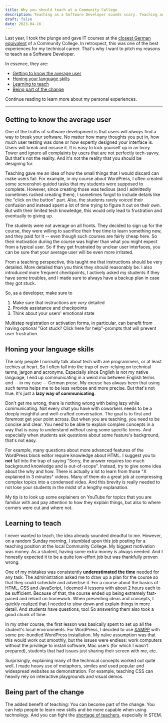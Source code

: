 ```yaml
---
title: Why you should teach at a Community College
description: Teaching as a Software Developer sounds scary. Teaching adults without a tech background even more.
draft: false
date: 2023-04-16
---
```


Last year, I took the plunge and gave IT courses at the [closest German equivalent](https://en.wikipedia.org/wiki/Folk_high_school) of a Community College. In retrospect, this was one of the best experiences for my technical career. That's why I want to pitch my reasons to teach as a Software Developer.

In essence, they are:

- [Getting to know the average user](#getting-to-know-the-average-user)
- [Honing your language skills](#honing-your-language-skills)
- [Learning to teach](#learning-to-teach)
- [Being part of the change](#being-part-of-the-change)


Continue reading to learn more about my personal experiences.

___

## Getting to know the average user

One of the truths of software development is that users will *always* find a way to break your software. No matter how many thoughts you put in, how much user testing was done or how expertly designed your interface is. Users will break and misuse it. It is easy to lock yourself up in an Ivory Tower and ignore all complaints by users that are not perfectly tech-savvy. But that's not the reality. And it's not the reality that you should be designing for.

Teaching gave me an idea of how the small things that I would discard can make users fail. For example, in my course about WordPress, I often created some screenshot-guided tasks that my students were supposed to complete. However, since creating those was tedious (and I admittedly sometimes rushed creating them), I sometimes forgot to include details like the "click on the button" part. Also, the students rarely voiced their confusion and instead spent a lot of time trying to figure it out on their own. But with their limited tech knowledge, this would only lead to frustration and eventually to giving up.

The students were not average on all fronts. They decided to sign up for the course, they were willing to sacrifice their free time to learn something new, and they paid for it -- even though such courses are fairly cheap here. So their motivation during the course was higher than what you might expect from a typical user. So if they get frustrated by unclear user interfaces, you can be sure that your average user will be even more irritated.

From a teaching perspective, this taught me that instructions should be very detailed. More detailed than you think they should reasonably be. I also introduced more frequent checkpoints, I actively asked my students if they have some troubles, and I made sure to always have a backup plan in case they got stuck. 

So, as a developer, make sure to
1. Make sure that instructions are *very* detailed 
2. Provide assistance and checkpoints
3. Think about your users' emotional state


Multistep registration or activation forms, in particular, can benefit from having optional "Got stuck? Click here for help"-prompts that will prevent user frustration.

## Honing your language skills

The only people I normally talk about tech with are programmers, or at least techies at heart. So I often fall into the trap of over-relying on technical terms, jargon and acronyms. Especially since English is not my native language, I end up communicating in a weird mix between English terms and -- in my case -- German prose. My excuse has always been that using such terms helps me to be less verbose and more precise. But that's not true. It's just a **lazy way of communicating**.

Don't get me wrong, there is nothing wrong with being lazy while communicating. Not every chat you have with coworkers needs to be a deeply insightful and well-crafted conversation. The goal is to first and foremost get your point across. But when you are teaching, you need to be concise and clear. You need to be able to explain complex concepts in a way that is easy to understand *without* using some specific terms. And especially when students ask questions about some feature's background, that's not easy. 

For example, many questions about more advanced features of the WordPress block editor require knowledge about HTML. I suggest you to **not** fall into the trap of saying "Sorry, the answer requires too much background knowledge and is out-of-scope". Instead, try to give some idea about the why and how. There is actually a lot to learn from those "X explained in 3 minutes" videos. Many of them do a great job at compressing complex topics into a condensed video. And this brevity is really needed to not lose your students in the midst of a lengthy explanation. 

My tip is to look up some explainers on YouTube for topics that you are familiar with and pay attention to how they explain things, but also to where corners were cut and where not.

## Learning to teach

I never wanted to teach, the idea already sounded dreadful to me. However, on a random Sunday morning, I stumbled upon this job posting for a teaching position at the local Community College. My biggest motivation was money. As a student, having some extra money is always needed. And I honestly expected it to be a quite low-effort job but was thankfully proven wrong. 

One of my mistakes was consistently **underestimated the time** needed for any task. The administration asked me to draw up a plan for the course so that they could schedule and advertise it. For a course about the basics of HTML, CSS and JavaScript, I deemed 4 lessons with about 2 hours each to be sufficient. Because of that, the course ended up being extremely fast-paced and reliant on homework. When presenting ideas and concepts, I quickly realized that I needed to slow down and explain things in more detail. And students have questions, too! So answering them also took a good chunk of time.

In my other course, the first lesson was basically spent to set up all the student's local environments. For WordPress, I decided to use [XAMPP](https://www.apachefriends.org/de/index.html) with some pre-bundled WordPress installation. My naïve assumption was that this would work out smoothly, but the issues were endless: work computers without the privilege to install software, Mac users (for which I wasn't prepared), students that had issues just sharing their screen with me, etc.

Surprisingly, explaining many of the technical concepts worked out quite well. I made heavy use of metaphors, similes and used popular and widespread websites as demonstration. For example, teaching CSS can heavily rely on interactive playgrounds and visual demos. 

## Being part of the change

The added benefit of teaching: You can become part of the change. You can help people to learn new skills and be more capable when using technology. And you can fight the [shortage of teachers](https://www.dw.com/en/germanys-schools-are-running-out-of-teachers/a-64541184), especially in STEM.


